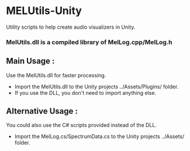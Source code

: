 # MELUtils-Unity
Utility scripts to help create audio visualizers in Unity.

### MelUtils.dll is a compiled library of MelLog.cpp/MelLog.h

## Main Usage :
Use the MelUtils.dll for faster processing.
- Import the MelUtils.dll to the Unity projects ../Assets/Plugins/ folder.
- If you use the DLL, you don't need to import anything else.

## Alternative Usage :
You could also use the C# scripts provided instead of the DLL.
- Import the MelLog.cs/SpectrumData.cs to the Unity projects ../Assets/ folder.
